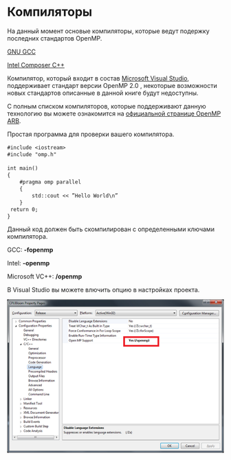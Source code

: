 # Компиляторы

На данный момент основые компиляторы, которые ведут подержку последних стандартов OpenMP.

[GNU GCC](https://ru.wikipedia.org/wiki/GNU_Compiler_Collection)

[Intel Composer C++](https://ru.wikipedia.org/wiki/Intel_Parallel_Composer)

Компилятор, который входит в состав [Microsoft Visual Studio](https://ru.wikipedia.org/wiki/Visual_Studio), поддерживает стандарт версии OpenMP 2.0 , некоторые возможности новых стандартов описанные в данной книге будут недоступны.

С полным списком компиляторов, которые поддерживают данную технологию вы можете ознакомится на [официальной странице OpenMP ARB](http://openmp.org/wp/openmp-compilers/).

Простая программа для проверки вашего компилятора.

```text
#include <iostream>
#include "omp.h"

int main()
{
    #pragma omp parallel
    {
        std::cout << ”Hello World\n”
    }
 return 0;
}
```

Данный код должен быть скомпилирован с определенными ключами компилятора.

GCC: **-fopenmp**

Intel: **-openmp**

Microsoft VC++: **/openmp**

В Visual Studio вы можете влючить опцию в настройках проекта.

![](../.gitbook/assets/VSSet.png)

